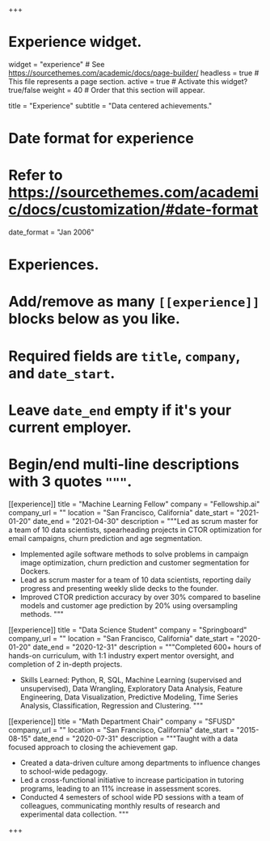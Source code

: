+++
# Experience widget.
widget = "experience"  # See https://sourcethemes.com/academic/docs/page-builder/
headless = true  # This file represents a page section.
active = true  # Activate this widget? true/false
weight = 40  # Order that this section will appear.

title = "Experience"
subtitle = "Data centered achievements."

# Date format for experience
#   Refer to https://sourcethemes.com/academic/docs/customization/#date-format
date_format = "Jan 2006"

# Experiences.
#   Add/remove as many `[[experience]]` blocks below as you like.
#   Required fields are `title`, `company`, and `date_start`.
#   Leave `date_end` empty if it's your current employer.
#   Begin/end multi-line descriptions with 3 quotes `"""`.

[[experience]]
  title = "Machine Learning Fellow"
  company = "Fellowship.ai"
  company_url = ""
  location = "San Francisco, California"
  date_start = "2021-01-20"
  date_end = "2021-04-30"
  description = """Led as scrum master for a team of 10 data scientists, spearheading projects in CTOR optimization for email campaigns, churn prediction and age segmentation.
  
  * Implemented agile software methods to solve problems in campaign image optimization, churn prediction and customer segmentation for Dockers.
  * Lead as scrum master for a team of 10 data scientists, reporting daily progress and presenting weekly slide decks to the founder.
  * Improved CTOR prediction accuracy by over 30% compared to baseline models and customer age prediction by 20% using oversampling methods.
   """
  
[[experience]]
  title = "Data Science Student"
  company = "Springboard"
  company_url = ""
  location = "San Francisco, California"
  date_start = "2020-01-20"
  date_end = "2020-12-31"
  description = """Completed 600+ hours of hands-on curriculum, with 1:1 industry expert mentor oversight, and completion of 2 in-depth projects.
  
  * Skills Learned: Python, R, SQL, Machine Learning (supervised and unsupervised), Data Wrangling, Exploratory Data Analysis, Feature Engineering, Data Visualization, Predictive Modeling, Time Series Analysis, Classification, Regression and Clustering.
  """

[[experience]]
  title = "Math Department Chair"
  company = "SFUSD"
  company_url = ""
  location = "San Francisco, California"
  date_start = "2015-08-15"
  date_end = "2020-07-31"
  description = """Taught with a data focused approach to closing the achievement gap.
  
  * Created a data-driven culture among departments to influence changes to school-wide pedagogy.
  * Led a cross-functional initiative to increase participation in tutoring programs, leading to an 11% increase in assessment scores.
  * Conducted 4 semesters of school wide PD sessions with a team of colleagues, communicating monthly results of research and experimental data collection.
  """

+++
